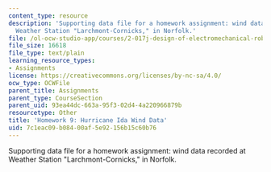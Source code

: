 ```yaml
---
content_type: resource
description: 'Supporting data file for a homework assignment: wind data recorded at
  Weather Station "Larchmont-Cornicks," in Norfolk.'
file: /ol-ocw-studio-app/courses/2-017j-design-of-electromechanical-robotic-systems-fall-2009/7c1eac09b08400af5e92156b15c60b76_homework9.txt
file_size: 16618
file_type: text/plain
learning_resource_types:
- Assignments
license: https://creativecommons.org/licenses/by-nc-sa/4.0/
ocw_type: OCWFile
parent_title: Assignments
parent_type: CourseSection
parent_uid: 93ea44dc-663a-95f3-02d4-4a220966879b
resourcetype: Other
title: 'Homework 9: Hurricane Ida Wind Data'
uid: 7c1eac09-b084-00af-5e92-156b15c60b76
---
```

Supporting data file for a homework assignment: wind data recorded at Weather Station "Larchmont-Cornicks," in Norfolk.